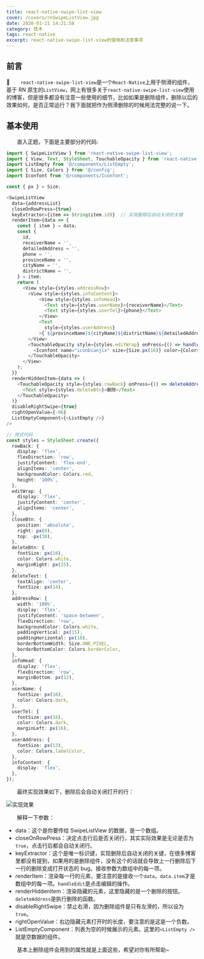 ```yaml
---
title: react-native-swipe-list-view
cover: /covers/rnSwipeListView.jpg
date: 2020-01-21 14:21:58
category: 技术
tags: react-native
excerpt: react-native-swipe-list-view的使用和注意事项
---
```


## 前言

&emsp;&emsp;`react-native-swipe-list-view`是一个`React-Native`上用于侧滑的组件，基于 RN 原生的`ListView`，网上有很多关于`react-native-swipe-list-view`使用的博客，但是很多都没有注意一些使用的细节，比如如果是删除组件，删除以后的效果如何，是否正常运行？我下面就把作为侧滑删除的时候用法完整的说一下。

## 基本使用

&emsp;&emsp;直入正题，下面是主要部分的代码:

```typeScript
import { SwipeListView } from 'react-native-swipe-list-view';
import { View, Text, StyleSheet, TouchableOpacity } from 'react-native';
import ListEmpty from '@/components/ListEmpty';
import { Size, Colors } from '@/config';
import Iconfont from '@/components/Iconfont';

const { px } = Size;

<SwipeListView
  data={addressList}
  closeOnRowPress={true}
  keyExtractor={item => String(item.id)}  // 实现删除后自动关闭的关键
  renderItem={data => {
    const { item } = data;
    const {
      id,
      receiverName = '',
      detailedAddress = '',
      phone = '',
      provinceName = '',
      cityName = '',
      districtName = '',
    } = item;
    return (
      <View style={styles.addressRow}>
        <View style={styles.infoContent}>
            <View style={styles.infoHead}>
              <Text style={styles.userName}>{receiverName}</Text>
              <Text style={styles.userTel}>{phone}</Text>
            </View>
            <Text
              style={styles.userAddress}
            >{`${provinceName}${cityName}${districtName}${detailedAddress}`}</Text>
        </View>
        <TouchableOpacity style={styles.editWrap} onPress={() => handleEdit(id)}>
          <Iconfont name="iconbianjix" size={Size.px(16)} color={Colors.dark} />
        </TouchableOpacity>
      </View>
    );
  }}
  renderHiddenItem={data => (
    <TouchableOpacity style={styles.rowBack} onPress={() => deleteAddress(data.item.id)}>
      <Text style={styles.deleteBtn}>删除</Text>
    </TouchableOpacity>
  )}
  disableRightSwipe={true}
  rightOpenValue={-96}
  ListEmptyComponent={<ListEmpty />}
/>

// 样式代码
const styles = StyleSheet.create({
  rowBack: {
    display: 'flex',
    flexDirection: 'row',
    justifyContent: 'flex-end',
    alignItems: 'center',
    backgroundColor: Colors.red,
    height: '100%',
  },
  editWrap: {
    display: 'flex',
    justifyContent: 'center',
    alignItems: 'center',
  },
  closeBtn: {
    position: 'absolute',
    right: px(0),
    top: -px(30),
  },
  deleteBtn: {
    fontSize: px(16),
    color: Colors.white,
    marginRight: px(25),
  },
  deleteText: {
    textAlign: 'center',
    fontSize: px(14),
  },
  addressRow: {
    width: '100%',
    display: 'flex',
    justifyContent: 'space-between',
    flexDirection: 'row',
    backgroundColor: Colors.white,
    paddingVertical: px(15),
    paddingHorizontal: px(18),
    borderBottomWidth: Size.ONE_PIXEL,
    borderBottomColor: Colors.borderColor,
  },
  infoHead: {
    display: 'flex',
    flexDirection: 'row',
    marginBottom: px(12),
  },
  userName: {
    fontSize: px(16),
    color: Colors.dark,
  },
  userTel: {
    fontSize: px(16),
    color: Colors.dark,
    marginLeft: px(16),
  },
  userAddress: {
    fontSize: px(13),
    color: Colors.labelColor,
  },
  infoContent: {
    display: 'flex',
  },
});

```

&emsp;&emsp;最终实现效果如下，删除后会自动关闭打开的行：

![实现效果](/images/posts/rnSwipeListView/result.jpg)

&emsp;&emsp;解释一下参数：

- data：这个是你要传给 SwipeListView 的数据，是一个数组。
- closeOnRowPress：决定点击行后是否关闭行，其实实际效果是无论是否为`true`，点击行后都会自动关闭行。
- keyExtractor：这个是唯一标识键，实现删除后自动关闭的关键，在很多博客里都没有提到，如果用的是删除组件，没有这个的话就会导致上一行删除后下一行的删除变成打开状态的 bug。接收参数为数组中的每一项。
- renderItem：渲染每一行的元素，要注意的是接收一个`data`，`data.item`才是数组中的每一项。`handleEdit`是点击编辑的操作。
- renderHiddenItem：渲染隐藏的元素，这里隐藏的是一个删除的按钮。`deleteAddress`是执行删除的函数。
- disableRightSwipe：禁止右滑，因为删除组件是只有左滑的，所以设为`true`。
- rightOpenValue：右边隐藏元素打开时的长度，要注意的是这是一个负数。
- ListEmptyComponent：列表为空的时候展示的元素。这里的`<ListEmpty />`就是空数据的组件。

&emsp;&emsp;基本上删除组件会用到的属性就是上面这些，希望对你有所帮助~
